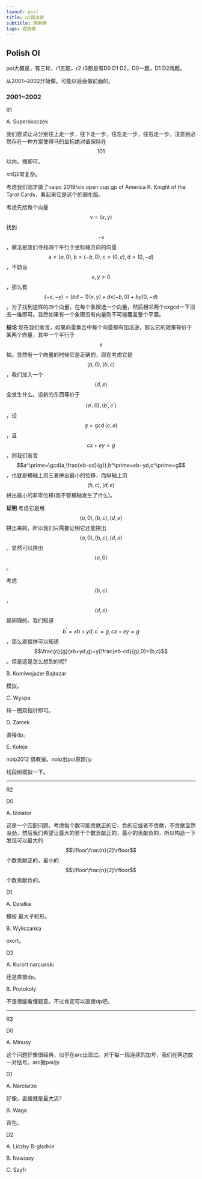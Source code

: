 ```yaml
---
layout: post
title: oi题选做
subtitle: 麻麻麻
tags: 题选做
---
```


## Polish OI

poi大概是，有三轮，r1五题，r2 r3都是有D0 D1 D2，D0一题，D1 D2两题。

从2001~2002开始做。可能以后会做前面的。

### 2001~2002

R1

A. Superskoczek

我们尝试让马分别往上走一步，往下走一步，往左走一步，往右走一步。注意到必然存在一种方案使得马的坐标绝对值保持在$$101$$以内。搜即可。

std非常复杂。

考虑我们刚才做了naipc 2019/xix open cup gp of America K. Knight of the Tarot Cards，看起来它是这个的弱化版。

考虑先给每个向量$$\mathrm{v}=(x,y)$$找到$$-\mathrm{v}$$，做法是我们寻找四个平行于坐标轴方向的向量$$\mathrm{a}=(a,0),\mathrm{b}=(-b,0),\mathrm{c}=(0,c),\mathrm{d}=(0,-d)$$，不妨设$$x,y>0$$，那么有$$(-x,-y)=(bd-1)(x,y)+dx(-b,0)+by(0,-d)$$。为了找到这样的四个向量，在每个象限选一个向量，然后相邻两个exgcd一下消去一维即可。显然如果有一个象限没有向量则不可能覆盖整个平面。

**结论** 现在我们断言，如果向量集合中每个向量都有加法逆，那么它的效果等价于某两个向量，其中一个平行于$$x$$轴。显然有一个向量的时候它是正确的，现在考虑它是$$(a,0),(b,c)$$，我们加入一个$$(d,e)$$会发生什么。设新的东西等价于$$(a^\prime,0),(b^\prime,c^\prime)$$，设$$g=\gcd(c,e)$$，且$$cx+ey=g$$，则我们断言$$a^\prime=\gcd(a,\frac{eb-cd}{g}),b^\prime=xb+yd,c^\prime=g$$，也就是横轴上用三者拼出最小的位移，而纵轴上用$$(b,c),(d,e)$$拼出最小的非零位移(而不管横轴发生了什么)。

**证明** 考虑它是用$$(a,0),(b,c),(d,e)$$拼出来的，所以我们只需要证明它还能拼出$$(a,0),(b,c),(d,e)$$。显然可以拼出$$(a,0)$$。

考虑$$(b,c)$$，$$(d,e)$$是同理的。我们知道$$b^\prime=xb+yd,c^\prime=g,cx+ey=g$$，那么直接拼可以知道$$\frac{c}{g}(xb+yd,g)+y(\frac{eb-cd}{g},0)=(b,c)$$。但是这是怎么想到的呢?

B. Komiwojażer Bajtazar

模拟。

C. Wyspa

转一圈双指针即可。

D. Zamek

直接dp。

E. Koleje

noip2012 借教室。noip出poi原题/jy

线段树模拟一下。

-----

R2

D0

A. Izolator

这是一个匹配问题。考虑每个数可能贡献正的它，负的它或者不贡献，不贡献显然没劲，然后我们希望让最大的若干个数贡献正的，最小的贡献负的，所以构造一下发现可以最大的$$\lfloor\frac{n}{2}\rfloor$$个数贡献正的，最小的$$\lfloor\frac{n}{2}\rfloor$$个数贡献负的。

D1

A. Działka

模板 最大子矩形。

B. Wyliczanka

excrt。

D2

A. Kurort narciarski

还是直接dp。

B. Protokoły

不是很能看懂题意。不过肯定可以直接dp吧。

-----

R3

D0

A. Minusy

这个问题好像很经典，似乎在arc出现过。对于每一段连续的加号，我们在两边放一对括号。arc搬poi/jy

D1

A. Narciarze

好像，直接就是最大流?

B. Waga

背包。

D2

A. Liczby B-gładkie



B. Nawiasy



C. Szyfr


